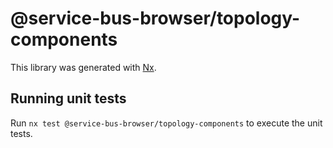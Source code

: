# @service-bus-browser/topology-components

This library was generated with [Nx](https://nx.dev).

## Running unit tests

Run `nx test @service-bus-browser/topology-components` to execute the unit tests.
